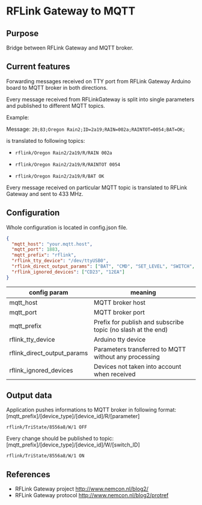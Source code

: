 RFLink Gateway to MQTT
======================

Purpose
----------------------
Bridge between RFLink Gateway and MQTT broker.

Current features
----------------------
Forwarding messages received on TTY port from RFLink Gateway Arduino board
to MQTT broker in both directions.

Every message received from RFLinkGateway is split into single parameters
and published to different MQTT topics.

Example:

Message:
`20;83;Oregon Rain2;ID=2a19;RAIN=002a;RAINTOT=0054;BAT=OK;`

is translated to following topics:

- `rflink/Oregon Rain2/2a19/R/RAIN 002a`

- `rflink/Oregon Rain2/2a19/R/RAINTOT 0054`

- `rflink/Oregon Rain2/2a19/R/BAT OK`


Every message received on particular MQTT topic is translated to
RFLink Gateway and sent to 433 MHz.

Configuration
----------------------

Whole configuration is located in config.json file.

```json
{
  "mqtt_host": "your.mqtt.host",
  "mqtt_port": 1883,
  "mqtt_prefix": "rflink",
  "rflink_tty_device": "/dev/ttyUSB0",
  "rflink_direct_output_params": ["BAT", "CMD", "SET_LEVEL", "SWITCH", "HUM", "CHIME", "PIR", "SMOKEALERT"],
  "rflink_ignored_devices": ["CD23", "12EA"]
}
```

config param | meaning
-------------|---------
| mqtt_host | MQTT broker host|
| mqtt_port | MQTT broker port|
| mqtt_prefix | Prefix for publish and subscribe topic (no slash at the end) |
| rflink_tty_device | Arduino tty device|
| rflink_direct_output_params | Parameters transferred to MQTT without any processing|
| rflink_ignored_devices | Devices not taken into account when received|

Output data
----------------------
Application pushes informations to MQTT broker in following format:
[mqtt_prefix]/[device_type]/[device_id]/R/[parameter]

`rflink/TriState/8556a8/W/1 OFF`

Every change should be published to topic:
[mqtt_prefix]/[device_type]/[device_id]/W/[switch_ID]

`rflink/TriState/8556a8/W/1 ON`

References
----------------------
- RFLink Gateway project http://www.nemcon.nl/blog2/
- RFLink Gateway protocol http://www.nemcon.nl/blog2/protref

